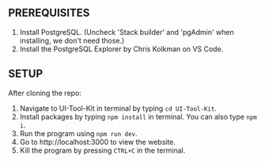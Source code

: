 ## PREREQUISITES
1. Install PostgreSQL. (Uncheck 'Stack builder' and 'pgAdmin' when installing, we don't need those.)
2. Install the PostgreSQL Explorer by Chris Kolkman on VS Code.

## SETUP
After cloning the repo:
1. Navigate to UI-Tool-Kit in terminal by typing ```cd UI-Tool-Kit```.
2. Install packages by typing ```npm install``` in terminal. You can also type ```npm i```.
3. Run the program using ```npm run dev```.
4. Go to http://localhost:3000 to view the website.
5. Kill the program by pressing ```CTRL+C``` in the terminal.